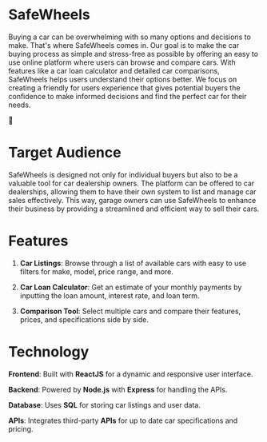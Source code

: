 # SafeWheels

Buying a car can be overwhelming with so many options and decisions to make. That's where SafeWheels comes in. Our goal is to make the car buying process as simple and stress-free as possible by offering an easy to use online platform where users can browse and compare cars. With features like a car loan calculator and detailed car comparisons, SafeWheels helps users understand their options better. We focus on creating a friendly for users experience that gives potential buyers the confidence to make informed decisions and find the perfect car for their needs.



# Target Audience

SafeWheels is designed not only for individual buyers but also to be a valuable tool for car dealership owners. The platform can be offered to car dealerships, allowing them to have their own system to list and manage car sales effectively. This way, garage owners can use SafeWheels to enhance their business by providing a streamlined and efficient way to sell their cars.

# Features

1. **Car Listings**: Browse through a list of available cars with easy to use filters for make, model, price range, and more.

2. **Car Loan Calculator**: Get an estimate of your monthly payments by inputting the loan amount, interest rate, and loan term.

3. **Comparison Tool**: Select multiple cars and compare their features, prices, and specifications side by side.



# Technology

**Frontend**: Built with **ReactJS** for a dynamic and responsive user interface.

**Backend**: Powered by **Node.js** with **Express** for handling the APIs.

**Database**: Uses **SQL** for storing car listings and user data.

**APIs**: Integrates third-party **APIs** for up to date car specifications and pricing.

